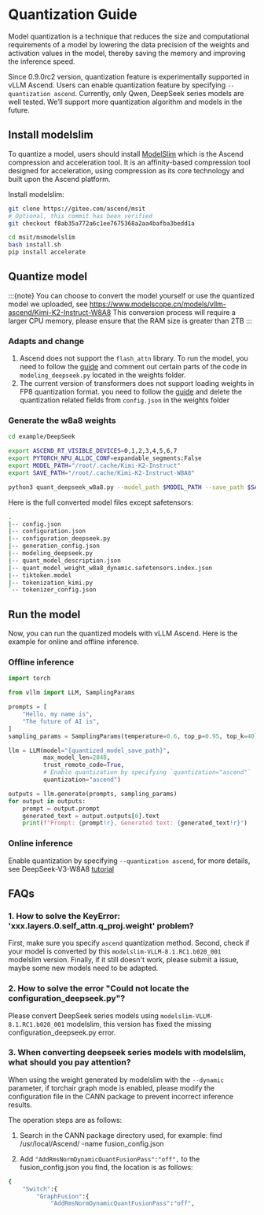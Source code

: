 # Quantization Guide

Model quantization is a technique that reduces the size and computational requirements of a model by lowering the data precision of the weights and activation values in the model, thereby saving the memory and improving the inference speed.

Since 0.9.0rc2 version, quantization feature is experimentally supported in vLLM Ascend. Users can enable quantization feature by specifying `--quantization ascend`. Currently, only Qwen, DeepSeek series models are well tested. We’ll support more quantization algorithm and models in the future.

## Install modelslim

To quantize a model, users should install [ModelSlim](https://gitee.com/ascend/msit/blob/master/msmodelslim/README.md) which is the Ascend compression and acceleration tool. It is an affinity-based compression tool designed for acceleration, using compression as its core technology and built upon the Ascend platform.

Install modelslim:

```bash
git clone https://gitee.com/ascend/msit
# Optional, this commit has been verified
git checkout f8ab35a772a6c1ee7675368a2aa4bafba3bedd1a

cd msit/msmodelslim
bash install.sh
pip install accelerate
```

## Quantize model

:::{note}
You can choose to convert the model yourself or use the quantized model we uploaded,
see https://www.modelscope.cn/models/vllm-ascend/Kimi-K2-Instruct-W8A8
This conversion process will require a larger CPU memory, please ensure that the RAM size is greater than 2TB
:::

### Adapts and change
1. Ascend does not support the `flash_attn` library. To run the model, you need to follow the [guide](https://gitee.com/ascend/msit/blob/master/msmodelslim/example/DeepSeek/README.md#deepseek-v3r1) and comment out certain parts of the code in `modeling_deepseek.py` located in the weights folder.
2. The current version of transformers does not support loading weights in FP8 quantization format. you need to follow the [guide](https://gitee.com/ascend/msit/blob/master/msmodelslim/example/DeepSeek/README.md#deepseek-v3r1) and delete the quantization related fields from `config.json` in the weights folder

### Generate the w8a8 weights

```bash
cd example/DeepSeek

export ASCEND_RT_VISIBLE_DEVICES=0,1,2,3,4,5,6,7
export PYTORCH_NPU_ALLOC_CONF=expandable_segments:False
export MODEL_PATH="/root/.cache/Kimi-K2-Instruct"
export SAVE_PATH="/root/.cache/Kimi-K2-Instruct-W8A8"

python3 quant_deepseek_w8a8.py --model_path $MODEL_PATH --save_path $SAVE_PATH --batch_size 4
```

Here is the full converted model files except safetensors:

```bash
.
|-- config.json
|-- configuration.json
|-- configuration_deepseek.py
|-- generation_config.json
|-- modeling_deepseek.py
|-- quant_model_description.json
|-- quant_model_weight_w8a8_dynamic.safetensors.index.json
|-- tiktoken.model
|-- tokenization_kimi.py
`-- tokenizer_config.json
```

## Run the model

Now, you can run the quantized models with vLLM Ascend. Here is the example for online and offline inference.

### Offline inference

```python
import torch

from vllm import LLM, SamplingParams

prompts = [
    "Hello, my name is",
    "The future of AI is",
]
sampling_params = SamplingParams(temperature=0.6, top_p=0.95, top_k=40)

llm = LLM(model="{quantized_model_save_path}",
          max_model_len=2048,
          trust_remote_code=True,
          # Enable quantization by specifying `quantization="ascend"`
          quantization="ascend")

outputs = llm.generate(prompts, sampling_params)
for output in outputs:
    prompt = output.prompt
    generated_text = output.outputs[0].text
    print(f"Prompt: {prompt!r}, Generated text: {generated_text!r}")
```

### Online inference

Enable quantization by specifying `--quantization ascend`, for more details, see DeepSeek-V3-W8A8 [tutorial](https://vllm-ascend.readthedocs.io/en/latest/tutorials/multi_node.html)

## FAQs

### 1. How to solve the KeyError: 'xxx.layers.0.self_attn.q_proj.weight' problem?

First, make sure you specify `ascend` quantization method. Second, check if your model is converted by this `modelslim-VLLM-8.1.RC1.b020_001` modelslim version. Finally, if it still doesn't work, please
submit a issue, maybe some new models need to be adapted.

### 2. How to solve the error "Could not locate the configuration_deepseek.py"?

Please convert DeepSeek series models using `modelslim-VLLM-8.1.RC1.b020_001` modelslim, this version has fixed the missing configuration_deepseek.py error.

### 3. When converting deepseek series models with modelslim, what should you pay attention?

When using the weight generated by modelslim with the `--dynamic` parameter, if torchair graph mode is enabled, please modify the configuration file in the CANN package to prevent incorrect inference results.

The operation steps are as follows:

1. Search in the CANN package directory used, for example:
find /usr/local/Ascend/ -name fusion_config.json

2. Add `"AddRmsNormDynamicQuantFusionPass":"off",` to the fusion_config.json you find, the location is as follows:

```bash
{
    "Switch":{
        "GraphFusion":{
            "AddRmsNormDynamicQuantFusionPass":"off",
```
